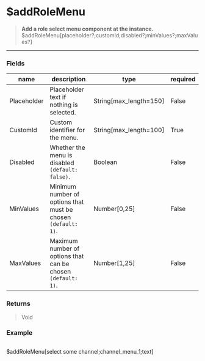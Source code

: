 # **$addRoleMenu**
> **Add a role select menu component at the instance.** <br/>
> $addRoleMenu[placeholder?;customId;disabled?;minValues?;maxValues?]
- - -

### Fields
| name | description | type | required |
|------|-------------|------|----------|
| Placeholder | Placeholder text if nothing is selected. | String[max_length=150] | False |
| CustomId | Custom identifier for the menu. | String[max_length=100] | True |
| Disabled | Whether the menu is disabled `(default: false)`. | Boolean | False |
| MinValues | Minimum number of options that must be chosen `(default: 1)`. | Number[0,25] | False |
| MaxValues | Maximum number of options that can be chosen `(default: 1)`. | Number[1,25] | False |

### Returns
> Void

### Example
> ```php
$addRoleMenu[select some channel;channel_menu_1;text]
```